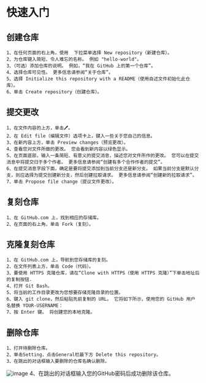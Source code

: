# 快速入门
  ## 创建仓库
    1、在任何页面的右上角，使用  下拉菜单选择 New repository（新建仓库）。
    2、为仓库键入简短、令人难忘的名称。 例如 "hello-world"。
    3、（可选）添加仓库的说明。 例如，“我在 GitHub 上的第一个仓库”。
    4、选择仓库可见性。 更多信息请参阅“关于仓库”。
    5、选择 Initialize this repository with a README（使用自述文件初始化此仓库）。
    6、单击 Create repository（创建仓库）。
  ## 提交更改
    1、在文件内容的上方，单击🖊。
    2、在 Edit file（编辑文件）选项卡上，键入一些关于您自己的信息。
    3、在新内容上方，单击 Preview changes（预览更改）。
    4、查看您对文件所做的更改。 您会看到新内容以绿色显示。
    5、在页面底部，输入一条简短、有意义的提交消息，描述您对文件所作的更改。 您可以在提交消息中将提交归于多个作者。 更多信息请参阅“创建有多个合作作者的提交”。
    6、在提交消息字段下面，确定是要将提交添加到当前分支还是新分支。 如果当前分支是默认分支，则应选择为提交创建新分支，然后创建拉取请求。 更多信息请参阅“创建新的拉取请求”。
    7、单击 Propose file change（提议文件更改）。
  ## 复刻仓库
    1、在 GitHub.com 上，找到相应的存储库。
    2、在页面的右上角，单击 Fork（复刻）。
  ## 克隆复刻仓库
    1、在 GitHub.com 上，导航到您存储库的复刻。
    2、在文件列表上方，单击 Code（代码）。
    3、要使用 HTTPS 克隆仓库，请在“Clone with HTTPS（使用 HTTPS 克隆）”下单击地址后的复制按钮. 
    4、打开 Git Bash。
    5、将当前的工作目录更改为您想要存储克隆目录的位置。
    6、键入 git clone，然后粘贴先前复制的 URL。 它将如下所示，使用您的 GitHub 用户名替换 YOUR-USERNAME：
    7、按 Enter 键。 将创建您的本地克隆。
  ## 删除仓库
    1、打开待删除仓库。
    2、单击Setting，点击General栏最下方 Delete this repository。
    3、在跳出的对话框输入要删除的仓库名确认删除。
   ![image](https://user-images.githubusercontent.com/82021888/160286457-7ff3228a-2dc1-491e-8695-889fe779da47.png)
    4、在跳出的对话框输入您的GitHub密码后成功删除该仓库。

